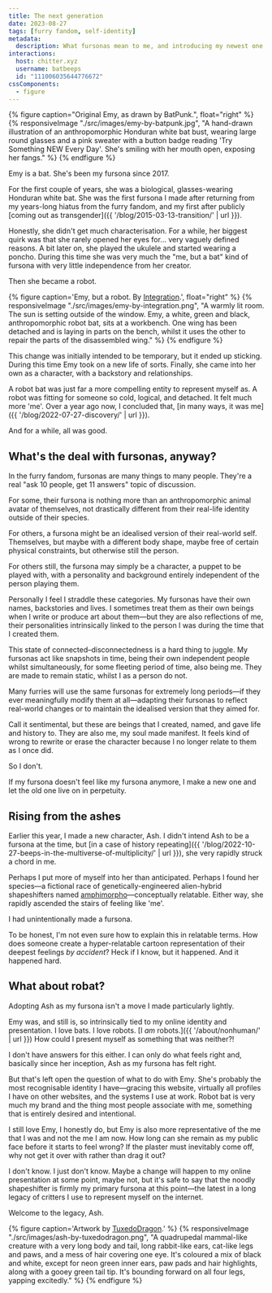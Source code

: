 ```yaml
---
title: The next generation
date: 2023-08-27
tags: [furry fandom, self-identity]
metadata:
  description: What fursonas mean to me, and introducing my newest one.
interactions:
  host: chitter.xyz
  username: batbeeps
  id: "111006035644776672"
cssComponents:
  - figure
---
```


{% figure caption="Original Emy, as drawn by BatPunk.", float="right" %}
{% responsiveImage "./src/images/emy-by-batpunk.jpg", "A hand-drawn illustration of an anthropomorphic Honduran white bat bust, wearing large round glasses and a pink sweater with a button badge reading 'Try Something NEW Every Day'. She's smiling with her mouth open, exposing her fangs." %}
{% endfigure %}

Emy is a bat. She's been my fursona since 2017.

For the first couple of years, she was a biological, glasses-wearing Honduran white bat. She was the first fursona I made after returning from my years-long hiatus from the furry fandom, and my first after publicly [coming out as transgender]({{ '/blog/2015-03-13-transition/' | url }}).

Honestly, she didn't get much characterisation. For a while, her biggest quirk was that she rarely opened her eyes for... very vaguely defined reasons. A bit later on, she played the ukulele and started wearing a poncho. During this time she was very much the "me, but a bat" kind of fursona with very little independence from her creator.

Then she became a robot.

{% figure caption='Emy, but a robot. By <a href="https://twitter.com/integration_art">Integration</a>.', float="right" %}
{% responsiveImage "./src/images/emy-by-integration.png", "A warmly lit room. The sun is setting outside of the window. Emy, a white, green and black, anthropomorphic robot bat, sits at a workbench. One wing has been detached and is laying in parts on the bench, whilst it uses the other to repair the parts of the disassembled wing." %}
{% endfigure %}

This change was initially intended to be temporary, but it ended up sticking. During this time Emy took on a new life of sorts. Finally, she came into her own as a character, with a backstory and relationships.

A robot bat was just far a more compelling entity to represent myself as. A robot was fitting for someone so cold, logical, and detached. It felt much more 'me'. Over a year ago now, I concluded that, [in many ways, it was me]({{ '/blog/2022-07-27-discovery/' | url }}).

And for a while, all was good.

## What's the deal with fursonas, anyway?

In the furry fandom, fursonas are many things to many people. They're a real "ask 10 people, get 11 answers" topic of discussion.

For some, their fursona is nothing more than an anthropomorphic animal avatar of themselves, not drastically different from their real-life identity outside of their species.

For others, a fursona might be an idealised version of their real-world self. Themselves, but maybe with a different body shape, maybe free of certain physical constraints, but otherwise still the person.

For others still, the fursona may simply be a character, a puppet to be played with, with a personality and background entirely independent of the person playing them.

Personally I feel I straddle these categories. My fursonas have their own names, backstories and lives. I sometimes treat them as their own beings when I write or produce art about them—but they are also reflections of me, their personalities intrinsically linked to the person I was during the time that I created them.

This state of connected–disconnectedness is a hard thing to juggle. My fursonas act like snapshots in time, being their own independent people whilst simultaneously, for some fleeting period of time, also being me. They are made to remain static, whilst I as a person do not.

Many furries will use the same fursonas for extremely long periods—if they ever meaningfully modify them at all—adapting their fursonas to reflect real-world changes or to maintain the idealised version that they aimed for.

Call it sentimental, but these are beings that I created, named, and gave life and history to. They are also me, my soul made manifest. It feels kind of wrong to rewrite or erase the character because I no longer relate to them as I once did.

So I don't.

If my fursona doesn't feel like my fursona anymore, I make a new one and let the old one live on in perpetuity.

## Rising from the ashes

Earlier this year, I made a new character, Ash. I didn't intend Ash to be a fursona at the time, but [in a case of history repeating]({{ '/blog/2022-10-27-beeps-in-the-multiverse-of-multiplicity/' | url }}), she very rapidly struck a chord in me.

Perhaps I put more of myself into her than anticipated. Perhaps I found her species—a fictional race of genetically-engineered alien-hybrid shapeshifters named [amphimorpho](https://amphimorpho.carrd.co/)—conceptually relatable. Either way, she rapidly ascended the stairs of feeling like 'me'.

I had unintentionally made a fursona.

To be honest, I'm not even sure how to explain this in relatable terms. How does someone create a hyper-relatable cartoon representation of their deepest feelings _by accident_? Heck if I know, but it happened. And it happened hard.

## What about robat?

Adopting Ash as my fursona isn't a move I made particularly lightly.

Emy was, and still is, so intrinsically tied to my online identity and presentation. I love bats. I love robots. [I _am_ robots.]({{ '/about/nonhuman/' | url }}) How could I present myself as something that was neither?!

I don't have answers for this either. I can only do what feels right and, basically since her inception, Ash as my fursona has felt right.

But that's left open the question of what to do with Emy. She's probably the most recognisable identity I have—gracing this website, virtually all profiles I have on other websites, and the systems I use at work. Robot bat is very much my brand and the thing most people associate with me, something that is entirely desired and intentional.

I still love Emy, I honestly do, but Emy is also more representative of the me that I was and not the me I am now. How long can she remain as my public face before it starts to feel wrong? If the plaster must inevitably come off, why not get it over with rather than drag it out?

I don't know. I just don't know. Maybe a change will happen to my online presentation at some point, maybe not, but it's safe to say that the noodly shapeshifter is firmly my primary fursona at this point—the latest in a long legacy of critters I use to represent myself on the internet.

Welcome to the legacy, Ash.

{% figure caption='Artwork by <a href="https://tuxedodragon.carrd.co/">TuxedoDragon</a>.' %}
{% responsiveImage "./src/images/ash-by-tuxedodragon.png", "A quadrupedal mammal-like creature with a very long body and tail, long rabbit-like ears, cat-like legs and paws, and a mess of hair covering one eye. It's coloured a mix of black and white, except for neon green inner ears, paw pads and hair highlights, along with a gooey green tail tip. It's bounding forward on all four legs, yapping excitedly." %}
{% endfigure %}
